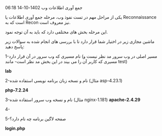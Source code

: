  جمع آوری اطلاعات وب
1402-10-14 06:18

یکی از مراحل مهم در تست نفوذ وب، مرحله جمع آوری اطلاعات یا Reconnaissance است که به Recon نیز معروف است.

این مرحله بخش های مختلفی دارد که باید به آن توجه نمود. 

ماشین مجازی زیر در اختیار شما قرار دارد تا با بررسی های انجام شده به سوالات زیر پاسخ دهید:


1-نام مسیری که وب سرور در آن قرار دارد (مسیر اصلی در وب سرور مد نظر نیست و مسیری که کاربر آن را می بیند در این بخش مد نظر است- مانند test) 

**lab**

2-نام و نسخه زبان برنامه نویسی استفاده شده (مثال asp-4.23.1) 

**php-7.2.24**

3-نام و نسخه وب سرور استفاده شده (مثال nginx-1.181) 
**apache-2.4.29**

4-

5-صفحه لاگین برنامه چه نام دارد؟ 

**login.php**


